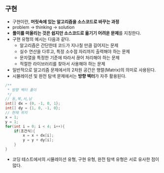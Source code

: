 ## 구현
- 구현이란, **머릿속에 있는 알고리즘을 소스코드로 바꾸는 과정**
- problem -> thinking -> solution
- **풀이를 떠올리는 것은 쉽지만 소스코드로 옮기기 어려운 문제**를 지칭한다.
- 구현 유형의 예시는 다음과 같다.
    - 알고리즘은 간단한데 코드가 지나칠 만큼 길어지는 문제
    - 실수 연산을 다루고, 특정 소수점 자리까지 출력해야 하는 문제
    - 문자열을 특정한 기준에 따라서 끊어 처리해야 하는 문제
    - 적절한 라이브러리를 찾아서 사용해야 하는 문제
- 일반적으로 알고리즘 문제에서의 2차원 공간은 행렬(Matrix)의 의미로 사용된다.
- 시뮬레이션 및 완전 탐색 문제에서는 **방향 벡터**가 자주 활용된다.
```java
/**
 * 방향 벡터 풀이
 */
// 동,북,서,남
int[] dx = {0, -1, 0, 1};
int[] dy = {1, 0, -1, 0};
// 현재 위치
x = 1;
y = 1;
for(int i = 0; i < 4; i++){
    if(조건식){
        x = x + dx[i];
        y = y + dy[i];
    }
}
```
- 코딩 테스트에서의 시뮬레이션 유형, 구현 유형, 완전 탐색 유형은 서로 유사한 점이 많다.